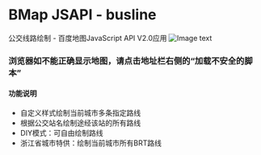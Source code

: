 # BMap JSAPI - busline
公交线路绘制 - 百度地图JavaScript API V2.0应用
![Image text](https://github.com/wzbus/busline/blob/master/demo.jpg)
### 浏览器如不能正确显示地图，请点击地址栏右侧的“加载不安全的脚本”
#### 功能说明
* 自定义样式绘制当前城市多条指定路线
* 根据公交站名绘制途经该站的所有路线
* DIY模式：可自由绘制路线
* 浙江省城市特供：绘制当前城市所有BRT路线